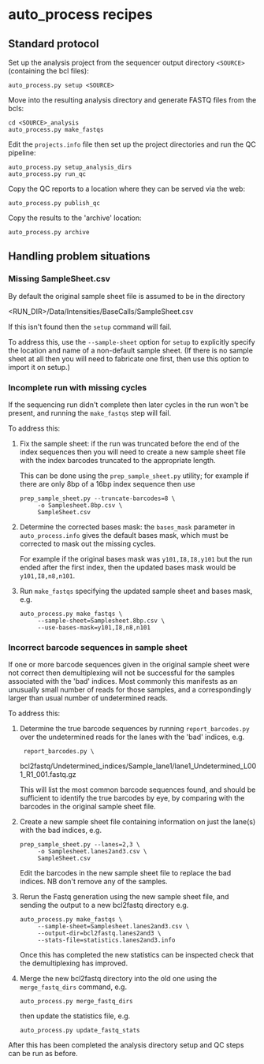 auto_process recipes
====================

Standard protocol
-----------------

Set up the analysis project from the sequencer output directory `<SOURCE>`
(containing the bcl files):

    auto_process.py setup <SOURCE>

Move into the resulting analysis directory and generate FASTQ files from
the bcls: 

    cd <SOURCE>_analysis
    auto_process.py make_fastqs

Edit the `projects.info` file then set up the project directories and run
the QC pipeline:

    auto_process.py setup_analysis_dirs
    auto_process.py run_qc

Copy the QC reports to a location where they can be served via the web:

    auto_process.py publish_qc

Copy the results to the 'archive' location:

    auto_process.py archive


Handling problem situations
---------------------------

### Missing SampleSheet.csv ###

By default the original sample sheet file is assumed to be in the directory

   <RUN_DIR>/Data/Intensities/BaseCalls/SampleSheet.csv

If this isn't found then the `setup` command will fail.

To address this, use the `--sample-sheet` option for `setup` to explicitly
specify the location and name of a non-default sample sheet. (If there is
no sample sheet at all then you will need to fabricate one first, then use
this option to import it on setup.)

### Incomplete run with missing cycles ###

If the sequencing run didn't complete then later cycles in the run won't be
present, and running the `make_fastqs` step will fail.

To address this:

1. Fix the sample sheet: if the run was truncated before the end of the index
   sequences then you will need to create a new sample sheet file with the
   index barcodes truncated to the appropriate length.

   This can be done using the `prep_sample_sheet.py` utility; for example if
   there are only 8bp of a 16bp index sequence then use

       prep_sample_sheet.py --truncate-barcodes=8 \
            -o Samplesheet.8bp.csv \
            SampleSheet.csv

2. Determine the corrected bases mask: the `bases_mask` parameter in
   `auto_process.info` gives the default bases mask, which must be corrected to
    mask out the missing cycles.

   For example if the original bases mask was `y101,I8,I8,y101` but the run
   ended after the first index, then the updated bases mask would be
   `y101,I8,n8,n101`.

3. Run `make_fastqs` specifying the updated sample sheet and bases mask, e.g.

       auto_process.py make_fastqs \
            --sample-sheet=Samplesheet.8bp.csv \
            --use-bases-mask=y101,I8,n8,n101

### Incorrect barcode sequences in sample sheet ###

If one or more barcode sequences given in the original sample sheet were not
correct then demultiplexing will not be successful for the samples associated
with the 'bad' indices. Most commonly this manifests as an unusually small
number of reads for those samples, and a correspondingly larger than usual
number of undetermined reads.

To address this:

1. Determine the true barcode sequences by running `report_barcodes.py` over
   the undetermined reads for the lanes with the 'bad' indices, e.g.

        report_barcodes.py \
	bcl2fastq/Undetermined_indices/Sample_lane1/lane1_Undetermined_L001_R1_001.fastq.gz

   This will list the most common barcode sequences found, and should be
   sufficient to identify the true barcodes by eye, by comparing with the
   barcodes in the original sample sheet file.

2. Create a new sample sheet file containing information on just the lane(s)
   with the bad indices, e.g.

       prep_sample_sheet.py --lanes=2,3 \
            -o Samplesheet.lanes2and3.csv \
            SampleSheet.csv

   Edit the barcodes in the new sample sheet file to replace the bad indices.
   NB don't remove any of the samples.

3. Rerun the Fastq generation using the new sample sheet file, and sending the
   output to a new bcl2fastq directory e.g.

       auto_process.py make_fastqs \
            --sample-sheet=Samplesheet.lanes2and3.csv \
            --output-dir=bcl2fastq.lanes2and3 \
            --stats-file=statistics.lanes2and3.info

   Once this has completed the new statistics can be inspected check that the
   demultiplexing has improved.

4. Merge the new bcl2fastq directory into the old one using the `merge_fastq_dirs`
   command, e.g.

       auto_process.py merge_fastq_dirs

   then update the statistics file, e.g.

       auto_process.py update_fastq_stats

After this has been completed the analysis directory setup and QC steps can be
run as before.
